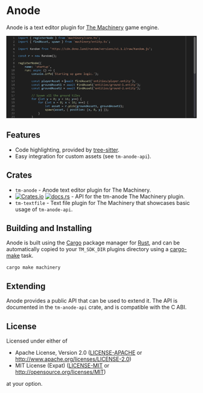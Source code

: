 # Anode

Anode is a text editor plugin for [The Machinery] game engine.

![Anode Screenshot](screenshot.png)

[the machinery]: https://ourmachinery.com/

## Features

- Code highlighting, provided by [tree-sitter].
- Easy integration for custom assets (see `tm-anode-api`).

[tree-sitter]: https://tree-sitter.github.io/tree-sitter/

## Crates

- `tm-anode` - Anode text editor plugin for The Machinery.
- [![Crates.io](https://img.shields.io/crates/v/tm-anode-api.svg?label=tm-anode-api)](https://crates.io/crates/tm-anode-api) [![docs.rs](https://docs.rs/tm-anode-api/badge.svg)](https://docs.rs/tm-anode-api/) - API for the tm-anode The Machinery plugin.
- `tm-textfile` - Text file plugin for The Machinery that showcases basic usage of `tm-anode-api`.
## Building and Installing

Anode is built using the [Cargo] package manager for [Rust], and can be automatically copied to your
`TM_SDK_DIR` plugins directory using a [cargo-make] task.

```
cargo make machinery
```

[cargo]: https://doc.rust-lang.org/cargo/
[rust]: https://www.rust-lang.org/
[cargo-make]: https://github.com/sagiegurari/cargo-make

## Extending

Anode provides a public API that can be used to extend it.
The API is documented in the `tm-anode-api` crate, and is compatible with the C ABI.

## License

Licensed under either of

- Apache License, Version 2.0 ([LICENSE-APACHE](LICENSE-APACHE) or http://www.apache.org/licenses/LICENSE-2.0)
- MIT License (Expat) ([LICENSE-MIT](LICENSE-MIT) or http://opensource.org/licenses/MIT)

at your option.
